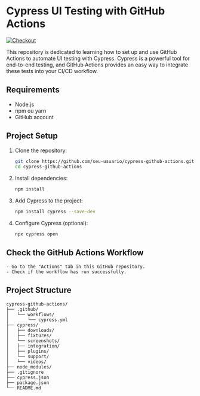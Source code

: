 # Cypress UI Testing with GitHub Actions

[![Checkout](https://github.com/alicemalzac/UI_Automation/actions/workflows/cypress.yml/badge.svg)](https://github.com/alicemalzac/UI_Automation/actions/workflows/cypress.yml)

This repository is dedicated to learning how to set up and use GitHub Actions to automate UI testing with Cypress. Cypress is a powerful tool for end-to-end testing, and GitHub Actions provides an easy way to integrate these tests into your CI/CD workflow.

## Requirements

- Node.js 
- npm ou yarn
- GitHub account

## Project Setup

1. Clone the repository:
    ```bash
    git clone https://github.com/seu-usuario/cypress-github-actions.git
    cd cypress-github-actions
    ```

2. Install dependencies:
    ```bash
    npm install
    ```

3. Add Cypress to the project:
    ```bash
    npm install cypress --save-dev
    ```

4. Configure Cypress (optional):

    ```bash
    npx cypress open
    ```

## Check the GitHub Actions Workflow

    - Go to the "Actions" tab in this GitHub repository.
    - Check if the workflow has run successfully.

## Project Structure

```plaintext
cypress-github-actions/
├── .github/
│   └── workflows/
│       └── cypress.yml
├── cypress/
│   ├── downloads/
│   ├── fixtures/
│   └── screenshots/
│   ├── integration/
│   ├── plugins/
│   └── support/
│   └── videos/
├── node_modules/
├── .gitignore
├── cypress.json
├── package.json
└── README.md
